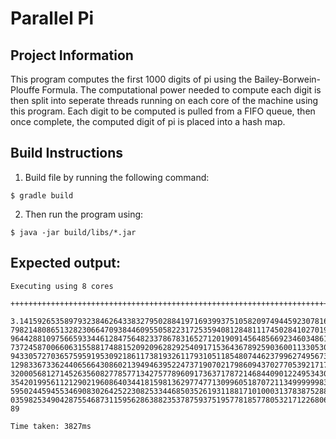 # Parallel Pi 

## Project Information
This program computes the first 1000 digits of pi using the Bailey-Borwein-Plouffe Formula. The computational power needed to compute each digit is then split into seperate threads running on each core of the machine using this program. Each digit to be computed is pulled from a FIFO queue, then once complete, the computed digit of pi is placed into a hash map.

## Build Instructions


1. Build file by running the following command:
```
$ gradle build
```
2. Then run the program using: 
```
$ java -jar build/libs/*.jar
```

## Expected output: 

```
Executing using 8 cores
 
++++++++++++++++++++++++++++++++++++++++++++++++++++++++++++++++++++++++++++++++++++++++++++++++++++ 

3.14159265358979323846264338327950288419716939937510582097494459230781640628620899862803482534211706
7982148086513282306647093844609550582231725359408128481117450284102701938521105559644622948954930381
9644288109756659334461284756482337867831652712019091456485669234603486104543266482133936072602491412
7372458700660631558817488152092096282925409171536436789259036001133053054882046652138414695194151160
9433057270365759591953092186117381932611793105118548074462379962749567351885752724891227938183011949
1298336733624406566430860213949463952247371907021798609437027705392171762931767523846748184676694051
3200056812714526356082778577134275778960917363717872146844090122495343014654958537105079227968925892
3542019956112129021960864034418159813629774771309960518707211349999998372978049951059731732816096318
5950244594553469083026425223082533446850352619311881710100031378387528865875332083814206171776691473
0359825349042875546873115956286388235378759375195778185778053217122680661300192787661119590921642019
89
 
Time taken: 3827ms

```
